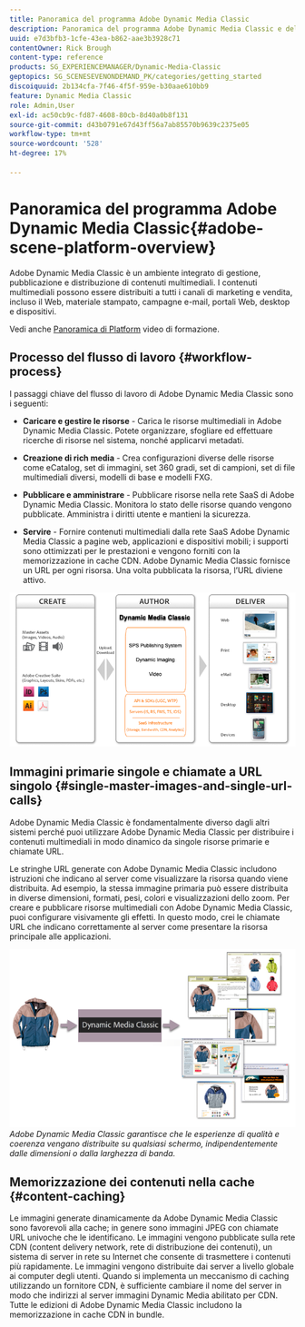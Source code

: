 ```yaml
---
title: Panoramica del programma Adobe Dynamic Media Classic
description: Panoramica del programma Adobe Dynamic Media Classic e dell’intero processo del flusso di lavoro.
uuid: e7d3bfb3-1cfe-43ea-b862-aae3b3928c71
contentOwner: Rick Brough
content-type: reference
products: SG_EXPERIENCEMANAGER/Dynamic-Media-Classic
geptopics: SG_SCENESEVENONDEMAND_PK/categories/getting_started
discoiquuid: 2b134cfa-7f46-4f5f-959e-b30aae610bb9
feature: Dynamic Media Classic
role: Admin,User
exl-id: ac50cb9c-fd87-4608-80cb-8d40a0b8f131
source-git-commit: d43b0791e67d43ff56a7ab85570b9639c2375e05
workflow-type: tm+mt
source-wordcount: '528'
ht-degree: 17%

---
```


# Panoramica del programma Adobe Dynamic Media Classic{#adobe-scene-platform-overview}

Adobe Dynamic Media Classic è un ambiente integrato di gestione, pubblicazione e distribuzione di contenuti multimediali. I contenuti multimediali possono essere distribuiti a tutti i canali di marketing e vendita, incluso il Web, materiale stampato, campagne e-mail, portali Web, desktop e dispositivi.

Vedi anche [Panoramica di Platform](https://s7d5.scene7.com/s7viewers/html5/VideoViewer.html?videoserverurl=https://s7d5.scene7.com/is/content/&amp;emailurl=https://s7d5.scene7.com/s7/emailFriend&amp;serverUrl=https://s7d5.scene7.com/is/image/&amp;config=Scene7SharedAssets/Universal_HTML5_Video&amp;contenturl=https://s7d5.scene7.com/skins/&amp;asset=S7tutorials/572_Platform%20Overview_converted%20renamed_Getting%20Started-AVS) video di formazione.

## Processo del flusso di lavoro {#workflow-process}

I passaggi chiave del flusso di lavoro di Adobe Dynamic Media Classic sono i seguenti:

* **Caricare e gestire le risorse** - Carica le risorse multimediali in Adobe Dynamic Media Classic. Potete organizzare, sfogliare ed effettuare ricerche di risorse nel sistema, nonché applicarvi metadati.

* **Creazione di rich media** - Crea configurazioni diverse delle risorse come eCatalog, set di immagini, set 360 gradi, set di campioni, set di file multimediali diversi, modelli di base e modelli FXG.

* **Pubblicare e amministrare** - Pubblicare risorse nella rete SaaS di Adobe Dynamic Media Classic. Monitora lo stato delle risorse quando vengono pubblicate. Amministra i diritti utente e mantieni la sicurezza.

* **Servire** - Fornire contenuti multimediali dalla rete SaaS Adobe Dynamic Media Classic a pagine web, applicazioni e dispositivi mobili; i supporti sono ottimizzati per le prestazioni e vengono forniti con la memorizzazione in cache CDN. Adobe Dynamic Media Classic fornisce un URL per ogni risorsa. Una volta pubblicata la risorsa, l’URL diviene attivo.

![Il processo del flusso di lavoro Adobe Dynamic Media Classic](/help/assets/gs_workflow.png)

## Immagini primarie singole e chiamate a URL singolo {#single-master-images-and-single-url-calls}

Adobe Dynamic Media Classic è fondamentalmente diverso dagli altri sistemi perché puoi utilizzare Adobe Dynamic Media Classic per distribuire i contenuti multimediali in modo dinamico da singole risorse primarie e chiamate URL.

Le stringhe URL generate con Adobe Dynamic Media Classic includono istruzioni che indicano al server come visualizzare la risorsa quando viene distribuita. Ad esempio, la stessa immagine primaria può essere distribuita in diverse dimensioni, formati, pesi, colori e visualizzazioni dello zoom. Per creare e pubblicare risorse multimediali con Adobe Dynamic Media Classic, puoi configurare visivamente gli effetti. In questo modo, crei le chiamate URL che indicano correttamente al server come presentare la risorsa principale alle applicazioni.

![Adobe Dynamic Media Classic è in grado di fornire la stessa immagine primaria a diversi supporti in formati e dimensioni diversi.](/help/assets/gs_dynamic_publishing.png)
*Adobe Dynamic Media Classic garantisce che le esperienze di qualità e coerenza vengano distribuite su qualsiasi schermo, indipendentemente dalle dimensioni o dalla larghezza di banda.*

## Memorizzazione dei contenuti nella cache {#content-caching}

Le immagini generate dinamicamente da Adobe Dynamic Media Classic sono favorevoli alla cache; in genere sono immagini JPEG con chiamate URL univoche che le identificano. Le immagini vengono pubblicate sulla rete CDN (content delivery network, rete di distribuzione dei contenuti), un sistema di server in rete su Internet che consente di trasmettere i contenuti più rapidamente. Le immagini vengono distribuite dai server a livello globale ai computer degli utenti. Quando si implementa un meccanismo di caching utilizzando un fornitore CDN, è sufficiente cambiare il nome del server in modo che indirizzi al server immagini Dynamic Media abilitato per CDN. Tutte le edizioni di Adobe Dynamic Media Classic includono la memorizzazione in cache CDN in bundle.
